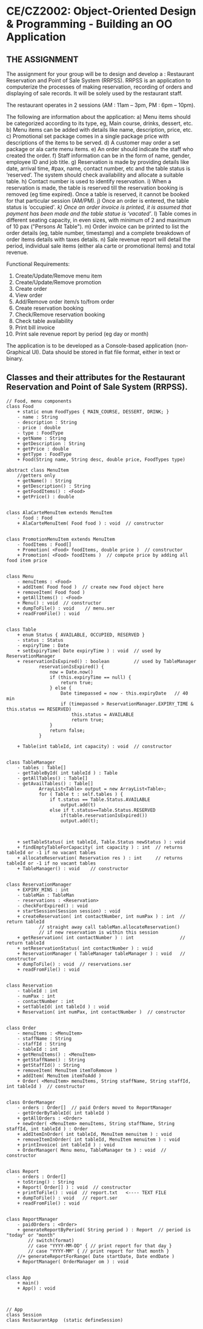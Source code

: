 # CE/CZ2002: Object-Oriented Design & Programming - Building an OO Application

## THE ASSIGNMENT

The assignment for your group will be to design and develop a :
Restaurant Reservation and Point of Sale System (RRPSS). RRPSS is an application to computerize the processes of making reservation, recording of orders and displaying of sale records. It will be solely used by the restaurant staff.

The restaurant operates in 2 sessions (AM : 11am – 3pm, PM : 6pm – 10pm).

The following are information about the application:
a) Menu items should be categorized according to its type, eg, Main course, drinks,
dessert, etc.
b) Menu items can be added with details like name, description, price, etc.
c) Promotional set package comes in a single package price with descriptions of the
items to be served.
d) A customer may order a set package or ala carte menu items.
e) An order should indicate the staff who created the order.
f) Staff information can be in the form of name, gender, employee ID and job title.
g) Reservation is made by providing details like date, arrival time, #pax, name, contact
number, etc and the table status is ‘reserved’. The system should check availability
and allocate a suitable table.
h) Contact number is used to identify reservation.
i) When a reservation is made, the table is reserved till the reservation booking is
removed (eg time expired). Once a table is reserved, it cannot be booked for that
particular session (AM/PM).
j) Once an order is entered, the table status is ‘occupied’*.
k) Once an order invoice is printed, it is assumed that payment has been made and the
table statue is ‘vacated’*.
l) Table comes in different seating capacity, in even sizes, with minimum of 2 and
maximum of 10 pax ("Persons At Table").
m) Order invoice can be printed to list the order details (eg, table number, timestamp)
and a complete breakdown of order items details with taxes details.
n) Sale revenue report will detail the period, individual sale items (either ala carte or
promotional items) and total revenue.

Functional Requirements:
1. Create/Update/Remove menu item
2. Create/Update/Remove promotion
3. Create order
4. View order
5. Add/Remove order item/s to/from order
6. Create reservation booking
7. Check/Remove reservation booking
8. Check table availability
9. Print bill invoice
10. Print sale revenue report by period (eg day or month)

The application is to be developed as a Console-based application (non-Graphical UI). Data should
be stored in flat file format, either in text or binary.

## Classes and their attributes for the Restaurant Reservation and Point of Sale System (RRPSS).

```
// Food, menu components
class Food
    + static enum FoodTypes { MAIN_COURSE, DESSERT, DRINK; }
    - name : String
    - description : String
    - price : double
    - type : FoodType
    + getName : String
    + getDescription : String
    + getPrice : double
    + getType : FoodType
    + Food(String name, String desc, double price, FoodTypes type)

abstract class MenuItem
    //getters only
    + getName() : String
    + getDescription() : String
    + getFoodItems() : <Food>
    + getPrice() : double


class AlaCarteMenuItem extends MenuItem
    - food : Food
    + AlaCarteMenuItem( Food food ) : void  // constructor


class PromotionMenuItem extends MenuItem
    - foodItems : Food[]
    + Promotion( <Food> foodItems, double price )  // constructor
    + Promotion( <Food> foodItems )  // compute price by adding all food item price


class Menu
    - menuItems : <Food>
    + addItem( Food food )  // create new Food object here
    + removeItem( Food food )
    + getAllItems() : <Food>
    + Menu() : void  // constructor
    + dumpToFile() : void    // menu.ser
    + readFromFile() : void


class Table
    + enum Status { AVAILABLE, OCCUPIED, RESERVED }
    - status : Status
    - expiryTime : Date
    + setExpiryTime( Date expiryTime ) : void  // used by ReservationManager
    + reservationIsExpired() : boolean         // used by TableManager
            reservationIsExpired() {
                now = Date.now()
                if (this.expiryTime == null) {
                    return true;
                } else {
                    Date timepassed = now - this.expiryDate   // 40 min
                    if (timepassed > ReservationManager.EXPIRY_TIME & this.status == RESERVED)
                        this.status = AVAILABLE
                        return true;
                }
                return false;
            }

    + Table(int tableId, int capacity) : void  // constructor


class TableManager
    - tables : Table[] 
    - getTableById( int tableId ) : Table
    - getAllTables() : Table[]
    - getAvailTables() : Table[]
            ArrayList<Table> output = new ArrayList<Table>;
            for ( Table t : self.tables ) {
                if t.status == Table.Status.AVAILABLE
                    output.add(t)
                else if t.status==Table.Status.RESERVED
                    if(table.reservationIsExpired())
                    output.add(t);



    + setTableStatus( int tableId, Table.Status newStatus ) : void
    + findEmptyTableForCapacity( int capacity ) : int  // returns tableId or -1 if no vacant tables
    + allocateReservation( Reservation res ) : int     // returns tableId or -1 if no vacant tables
    + TableManager() : void    // constructor


class ReservationManager
    + EXPIRY_MINS : int
    - tableMan : TableMan
    - reservations : <Reservation>
    - checkForExpired() : void
    + startSession(Session session) : void
    + createReservation( int contactNumber, int numPax ) : int  // return tableId
            // straight away call tableMan.allocateReservation() 
            // if new reservation is within this session
    + getReservation( int contactNumber ) : int                 // return tableId
    + setReservationStatus( int contactNumber ) : void
    + ReservationManager ( TableManager tableManager ) : void   // constructor
    + dumpToFile() : void  // reservations.ser
    + readFromFile() : void


class Reservation
    - tableId : int
    - numPax : int
    - contactNumber : int
    + setTableId( int tableId ) : void
    + Reservation( int numPax, int contactNumber )  // constructor


class Order
    - menuItems : <MenuItem>
    - staffName : String
    - staffId : String
    - tableId : int
    + getMenuItems() : <MenuItem>
    + getStaffName() : String
    + getStaffId() : String
    + removeItem( MenuItem itemToRemove )
    + addItem( MenuItem itemToAdd )
    + Order( <MenuItem> menuItems, String staffName, String staffId, int tableId )  // constructor


class OrderManager
    - orders : Order[]  // paid Orders moved to ReportManager
    - getOrderByTableId( int tableId )
    + getAllOrders : <Order>
    + newOrder( <MenuItem> menuItems, String staffName, String staffId, int tableId ) : Order
    + addItemInOrder( int tableId, MenuItem menuitem ) : void
    + removeItemInOrder( int tableId, MenuItem menuitem ) : void
    + printInvoice( int tableId ) : void
    + OrderManager( Menu menu, TableManager tm ) : void  // constructor


class Report
    - orders : Order[]
    + toString() : String
    + Report( Order[] ) : void  // constructor
    + printToFile() : void  // report.txt   <---- TEXT FILE
    + dumpToFile() : void   // report.ser
    + readFromFile() : void


class ReportManager
    - paidOrders : <Order>
    + generateReportByPeriod( String period ) : Report  // period is "today" or "month"
        // switch(format)
        // case "YYYY-MM-DD" { // print report for that day }
        // case "YYYY-MM" { // print report for that month }
    //+ generateReportForRange( Date startDate, Date endDate )
    + ReportManager( OrderManager om ) : void


class App
    + main()
    + App() : void



// App
class Session
class RestaurantApp  (static defineSession)
```
